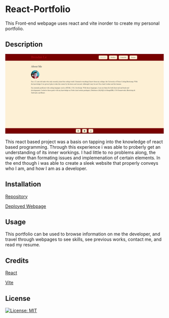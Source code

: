 # React-Portfolio

This Front-end webpage uses react and vite inorder to create my personal portfolio.

## Description

![site](./public/Capture.PNG)

This react based project was a basis on tapping into the knowledge of react based programming. Through this experience i was able to proberly get an understanding of its inner workings. I had little to no problems along, the way other than formating issues and implemenation of certain elements. In the end though i was able to create a sleek website that properly conveys who I am, and how I am as a developer.

## Installation

[Repository](https://github.com/B-R-Ls/Profile-Manager)

[Deployed Webpage](https://main--teal-lebkuchen-7745ec.netlify.app/)

## Usage

This portfolio can be used to browse information on me the developer, and travel through webpages to see skills, see previous works, contact me, and read my resume.

## Credits

[React](https://react.dev/)

[Vite](https://vitejs.dev/)

## License

[![License: MIT](https://img.shields.io/badge/License-MIT-yellow.svg)](https://opensource.org/licenses/MIT)
